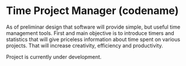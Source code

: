 # Time Project Manager (codename)

As of preliminar design that software will provide simple, but useful time management tools.
First and main objective is to introduce timers and statistics that will give priceless information about time spent on various
projects. That will increase creativity, efficiency and productivity.


Project is currently under development.
